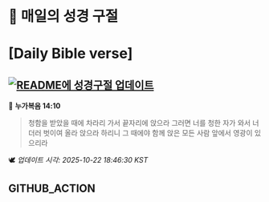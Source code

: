 # 🙏 매일의 성경 구절
# [Daily Bible verse]
## [![README에 성경구절 업데이트](https://github.com/DONGSUKA/first_test/actions/workflows/update-readme-bible.yml/badge.svg)](https://github.com/DONGSUKA/first_test/actions/workflows/update-readme-bible.yml)
<!-- START_BIBLE_VERSE -->
📖 **누가복음 14:10**
> 청함을 받았을 때에 차라리 가서 끝자리에 앉으라 그러면 너를 청한 자가 와서 너더러 벗이여 올라 앉으라 하리니 그 때에야 함께 앉은 모든 사람 앞에서 영광이 있으리라

🕊️ _업데이트 시각: 2025-10-22 18:46:30 KST_
  <!-- END_BIBLE_VERSE -->
## GITHUB_ACTION
